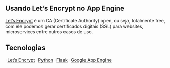 Usando Let’s Encrypt no App Engine
---
[Let’s Encrypt](https://letsencrypt.org/) é um CA (Certificate Authority) open, ou seja, totalmente free, com ele podemos gerar certificados digitais (SSL) para websites, microservices entre outros casos de uso.

Tecnologias
---
-[Let’s Encrypt](https://letsencrypt.org/)
-[Python](https://www.python.org/)
-[Flask](http://flask.pocoo.org/)
-[Google App Engine](https://cloud.google.com/appengine/)

